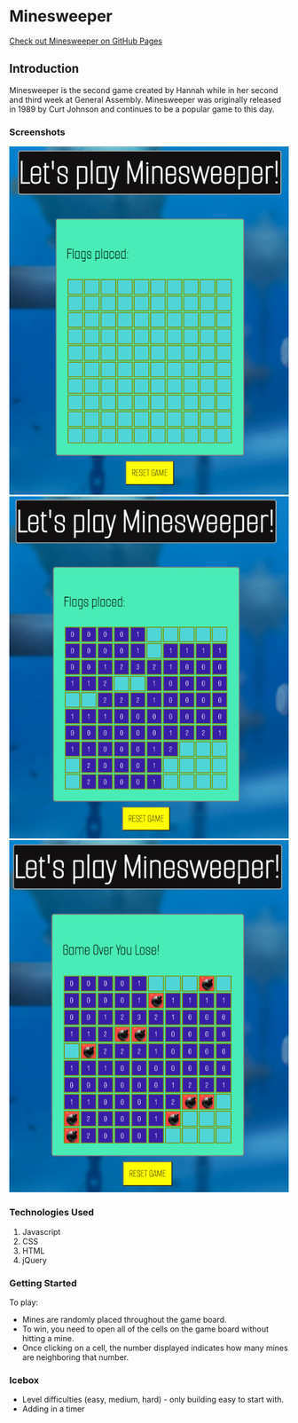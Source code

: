 # Minesweeper
[Check out Minesweeper on GitHub Pages](https://hmgraves.github.io/Minesweeper/)
## Introduction

Minesweeper is the second game created by Hannah while in her second and third week at General Assembly. Minesweeper was originally released in 1989 by Curt Johnson and continues to be a popular game to this day. 

### Screenshots
![Initial game screen](https://github.com/hmgraves/Minesweeper/blob/main/Images/Initial%20game%20play.png)
![Game board in play](https://github.com/hmgraves/Minesweeper/blob/main/Images/Game%20play.png)
![Game over](https://github.com/hmgraves/Minesweeper/blob/main/Images/Mines%20detonated.png)

### Technologies Used
1. Javascript
2. CSS
3. HTML
4. jQuery

### Getting Started

To play: 
- Mines are randomly placed throughout the game board. 
- To win, you need to open all of the cells on the game board without hitting a mine. 
- Once clicking on a cell, the number displayed indicates how many mines are neighboring that number. 

### Icebox
- Level difficulties (easy, medium, hard) - only building easy to start with. 
- Adding in a timer